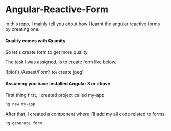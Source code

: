 # Angular-Reactive-Form

In this repo, I mainly tell you about how I learnt the angular reactive forms by creating one.
#### Quality comes with Quanity.
So let's create form to get more quality.

The task I was assigned, is to create form like below.

![plot](./Assest/Form\ to\ create.jpeg)

#### Assuming you have installed Angular 8 or above

First thing first, I created project called my-app

```
ng new my-app
```

After that, I created a component where I'll add my all code related to forms.

```
ng generate form
```

